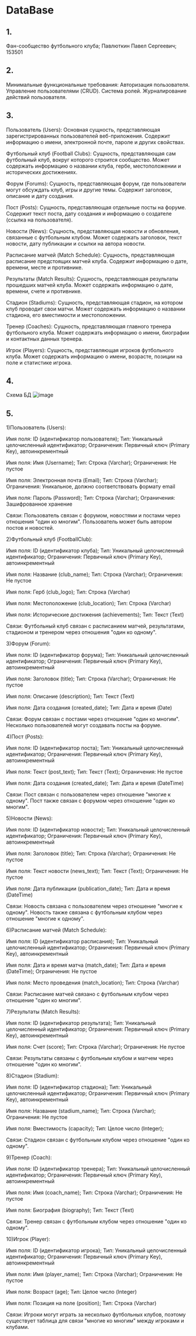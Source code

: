 # DataBase
## 1. 
Фан-сообщество футбольного клуба; Павлюткин Павел Сергеевич; 153501
## 2. 
Минимальные функциональные требования:
  Авторизация пользователя.
  Управление пользователями (CRUD).
  Система ролей.
  Журналирование  действий пользователя.
## 3. 
Пользователь (Users): Основная сущность, представляющая зарегистрированных пользователей веб-приложения. Содержит информацию о имени, электронной почте, пароле и других свойствах.

  Футбольный клуб (Football Clubs): Сущность, представляющая сам футбольный клуб, вокруг которого строится сообщество. Может содержать информацию о названии клуба, гербе, местоположении и исторических достижениях.
  
  Форум (Forums): Сущность, представляющая форум, где пользователи могут обсуждать клуб, игры и другие темы. Содержит заголовок, описание и дату создания.
  
  Пост (Posts): Сущность, представляющая отдельные посты на форуме. Содержит текст поста, дату создания и информацию о создателе (ссылка на пользователя).
  
  Новости (News): Сущность, представляющая новости и обновления, связанные с футбольным клубом. Может содержать заголовок, текст новости, дату публикации и ссылки на автора новости.
  
  Расписание матчей (Match Schedule): Сущность, представляющая расписание предстоящих матчей клуба. Содержит информацию о дате, времени, месте и противнике.
  
  Результаты (Match Results): Сущность, представляющая результаты прошедших матчей клуба. Может содержать информацию о дате, времени, счете и противнике.
  
  Стадион (Stadiums): Сущность, представляющая стадион, на котором клуб проводит свои матчи. Может содержать информацию о названии стадиона, его вместимости и местоположении.
  
  Тренер (Coaches): Сущность, представляющая главного тренера футбольного клуба. Может содержать информацию о имени, биографии и контактных данных тренера.
  
  Игрок (Players): Сущность, представляющая игроков футбольного клуба. Может содержать информацию о имени, возрасте, позиции на поле и статистике игрока.
## 4. 
Схема БД
![image](https://github.com/pashtet1092/DataBase/assets/93840829/383b001a-fa81-491e-8d4f-38191302b3e6)
## 5. 
1)Пользователь (Users):

  Имя поля: ID (идентификатор пользователя); Тип: Уникальный целочисленный идентификатор; Ограничения: Первичный ключ (Primary Key), автоинкрементный
  
  Имя поля: Имя (Username); Тип: Строка (Varchar); Ограничения: Не пустое
  
  Имя поля: Электронная почта (Email); Тип: Строка (Varchar); Ограничения: Уникальное, должно соответствовать формату email
  
  Имя поля: Пароль (Password); Тип: Строка (Varchar); Ограничения: Зашифрованное хранение
  
  Связи: Пользователь связан с форумом, новостями и постами через отношения "один ко многим". Пользователь может быть автором постов и новостей.
  
2)Футбольный клуб (FootballClub):

  Имя поля: ID (идентификатор клуба); Тип: Уникальный целочисленный идентификатор; Ограничения: Первичный ключ (Primary Key), автоинкрементный
  
  Имя поля: Название (club_name); Тип: Строка (Varchar); Ограничения: Не пустое
  
  Имя поля: Герб (club_logo); Тип: Строка (Varchar)
  
  Имя поля: Местоположение (club_location); Тип: Строка (Varchar)
  
  Имя поля: Исторические достижения (achievements); Тип: Текст (Text)
  
  Связи: Футбольный клуб связан с расписанием матчей, результатами, стадионом и тренером через отношения "один ко одному".

3)Форум (Forum):

Имя поля: ID (идентификатор форума); Тип: Уникальный целочисленный идентификатор; Ограничения: Первичный ключ (Primary Key), автоинкрементный

Имя поля: Заголовок (title); Тип: Строка (Varchar); Ограничения: Не пустое

Имя поля: Описание (description); Тип: Текст (Text)

Имя поля: Дата создания (created_date); Тип: Дата и время (Date)

Связи: Форум связан с постами через отношение "один ко многим". Несколько пользователей могут создавать посты на форуме.

4)Пост (Posts):

Имя поля: ID (идентификатор поста); Тип: Уникальный целочисленный идентификатор; Ограничения: Первичный ключ (Primary Key), автоинкрементный

Имя поля: Текст (post_text); Тип: Текст (Text); Ограничения: Не пустое

Имя поля: Дата создания (created_date); Тип: Дата и время (DateTime)

Связи: Пост связан с пользователем через отношение "многие к одному". Пост также связан с форумом через отношение "один ко многим".

5)Новости (News):

Имя поля: ID (идентификатор новости); Тип: Уникальный целочисленный идентификатор; Ограничения: Первичный ключ (Primary Key), автоинкрементный

Имя поля: Заголовок (title); Тип: Строка (Varchar); Ограничения: Не пустое

Имя поля: Текст новости (news_text); Тип: Текст (Text); Ограничения: Не пустое

Имя поля: Дата публикации (publication_date); Тип: Дата и время (DateTime)

Связи: Новость связана с пользователем через отношение "многие к одному". Новость также связана с футбольным клубом через отношение "многие к одному".

6)Расписание матчей (Match Schedule):

Имя поля: ID (идентификатор расписания); Тип: Уникальный целочисленный идентификатор; Ограничения: Первичный ключ (Primary Key), автоинкрементный

Имя поля: Дата и время матча (match_date); Тип: Дата и время (DateTime); Ограничения: Не пустое

Имя поля: Место проведения (match_location); Тип: Строка (Varchar)

Связи: Расписание матчей связано с футбольным клубом через отношение "один ко многим".

7)Результаты (Match Results):

Имя поля: ID (идентификатор результата); Тип: Уникальный целочисленный идентификатор; Ограничения: Первичный ключ (Primary Key), автоинкрементный

Имя поля: Счет (score); Тип: Строка (Varchar); Ограничения: Не пустое

Связи: Результаты связаны с футбольным клубом и матчем через отношение "один ко многим".

8)Стадион (Stadium):

Имя поля: ID (идентификатор стадиона); Тип: Уникальный целочисленный идентификатор; Ограничения: Первичный ключ (Primary Key), автоинкрементный

Имя поля: Название (stadium_name); Тип: Строка (Varchar); Ограничения: Не пустое

Имя поля: Вместимость (capacity); Тип: Целое число (Integer); 

Связи: Стадион связан с футбольным клубом через отношение "один ко одному".

9)Тренер (Coach):

Имя поля: ID (идентификатор тренера); Тип: Уникальный целочисленный идентификатор; Ограничения: Первичный ключ (Primary Key), автоинкрементный

Имя поля: Имя (coach_name); Тип: Строка (Varchar); Ограничения: Не пустое

Имя поля: Биография (biography); Тип: Текст (Text)

Связи: Тренер связан с футбольным клубом через отношение "один ко одному".

10)Игрок (Player):

Имя поля: ID (идентификатор игрока); Тип: Уникальный целочисленный идентификатор; Ограничения: Первичный ключ (Primary Key), автоинкрементный

Имя поля: Имя (player_name); Тип: Строка (Varchar); Ограничения: Не пустое

Имя поля: Возраст (age); Тип: Целое число (Integer)

Имя поля: Позиция на поле (position); Тип: Строка (Varchar)

Связи: Игроки могут играть за несколько футбольных клубов, поэтому существует таблица для связи "многие ко многим" между игроками и клубами.
 
  
